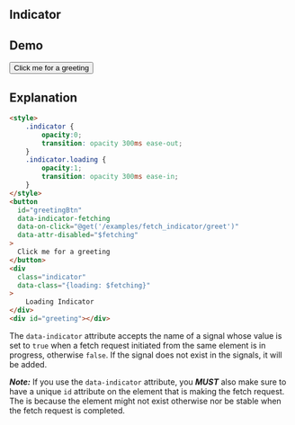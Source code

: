 ## Indicator

## Demo

<div class="flex flex-col gap-4">
  <div class="flex gap-2">
    <button class="flex-1 btn btn-primary" data-indicator-fetching data-on-click="@get('/examples/fetch_indicator/greet')" data-attr-disabled="$fetching" >
      Click me for a greeting
    </button>
    <div class="loading-dots text-primary" data-class="{'loading ml-4': $fetching}"></div>
  </div>
  <div id="greeting"></div>
</div>

## Explanation

```html
<style>
    .indicator {
        opacity:0;
        transition: opacity 300ms ease-out;
    }
    .indicator.loading {
        opacity:1;
        transition: opacity 300ms ease-in;
    }
</style>
<button
  id="greetingBtn"
  data-indicator-fetching
  data-on-click="@get('/examples/fetch_indicator/greet')"
  data-attr-disabled="$fetching"
>
  Click me for a greeting
</button>
<div
  class="indicator"
  data-class="{loading: $fetching}"
>
    Loading Indicator
</div>
<div id="greeting"></div>
```

The `data-indicator` attribute accepts the name of a signal whose value is set to `true` when a fetch request initiated from the same element is in progress, otherwise `false`. If the signal does not exist in the signals, it will be added.

***Note:*** If you use the `data-indicator` attribute, you ***MUST*** also make sure to have a unique `id` attribute on the element that is making the fetch request.  The is because the element might not exist otherwise nor be stable when the fetch request is completed.
